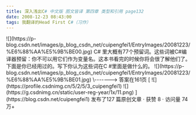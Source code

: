 ```yaml
---
title: 深入浅出C# 中文版 图文皆译 第四章 类型和引用 page132
date: 2008-12-23 08:43:00
tags: 我翻译的Head First C#（习作）
---
```

<?xml:namespace prefix = o ns = "urn:schemas-microsoft-com:office:office" />

![](https://p-blog.csdn.net/images/p_blog_csdn_net/cuipengfei1/EntryImages/20081223/%E6%88%AA%E5%9B%BE00.jpg)

C#  里大概有77个预留词。这些词被C#编译器预留：你不可以用它们作为变量名。这本书看完的时候你将会很了解他们了。下面是你已经用过的。写下你认为这些词在C
#里面是做什么的。

![](https://p-blog.csdn.net/images/p_blog_csdn_net/cuipengfei1/EntryImages/20081223/%E6%88%AA%E5%9B%BE01.jpg)

\-------> 答案在161页



[ ![](https://profile.csdnimg.cn/5/2/5/3_cuipengfei1)
![](https://g.csdnimg.cn/static/user-reg-year/1x/11.png)
](https://blog.csdn.net/cuipengfei1)



发布了127 篇原创文章  ·  获赞 8  ·  访问量 74万+

